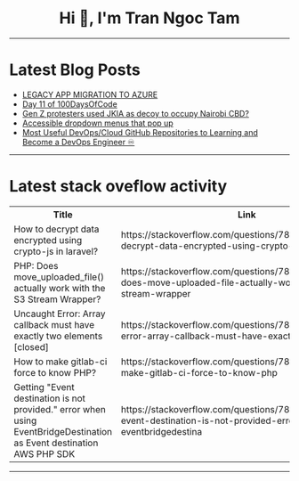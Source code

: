 <h1 align="center">Hi 👋, I'm Tran Ngoc Tam</h1>

---

# Latest Blog Posts 
<!-- BLOG-POST-LIST:START -->
- [LEGACY APP MIGRATION TO AZURE](https://dev.to/danclem/legacy-app-migration-to-azure-187n)
- [Day 11 of 100DaysOfCode](https://dev.to/koichiarai/day-11-of-100daysofcode-2k9n)
- [Gen Z protesters used JKIA as decoy to occupy Nairobi CBD?](https://dev.to/okwenick/gen-z-protesters-used-jkia-as-decoy-to-occupy-nairobi-cbd-oci)
- [Accessible dropdown menus that pop up](https://dev.to/emmadawsondev/accessible-dropdown-menus-that-pop-up-36db)
- [Most Useful DevOps/Cloud GitHub Repositories to Learning and Become a DevOps Engineer ♾](https://dev.to/prodevopsguytech/most-useful-devopscloud-github-repositories-to-learning-and-become-a-devops-engineer-24k5)
<!-- BLOG-POST-LIST:END -->

---

# Latest stack oveflow activity
<table>
  <tr><th>Title</th><th>Link</th></tr>
  <!-- STACKOVERFLOW:START --><tr><td>How to decrypt data encrypted using crypto-js in laravel?</td><td>https://stackoverflow.com/questions/78784256/how-to-decrypt-data-encrypted-using-crypto-js-in-laravel</td></tr><tr><td>PHP: Does move_uploaded_file&lpar;&rpar; actually work with the S3 Stream Wrapper?</td><td>https://stackoverflow.com/questions/78784189/php-does-move-uploaded-file-actually-work-with-the-s3-stream-wrapper</td></tr><tr><td>Uncaught Error: Array callback must have exactly two elements [closed]</td><td>https://stackoverflow.com/questions/78784182/uncaught-error-array-callback-must-have-exactly-two-elements</td></tr><tr><td>How to make gitlab-ci force to know PHP?</td><td>https://stackoverflow.com/questions/78784132/how-to-make-gitlab-ci-force-to-know-php</td></tr><tr><td>Getting &quot;Event destination is not provided.&quot; error when using EventBridgeDestination as Event destination AWS PHP SDK</td><td>https://stackoverflow.com/questions/78784118/getting-event-destination-is-not-provided-error-when-using-eventbridgedestina</td></tr><!-- STACKOVERFLOW:END -->
</table>

---


